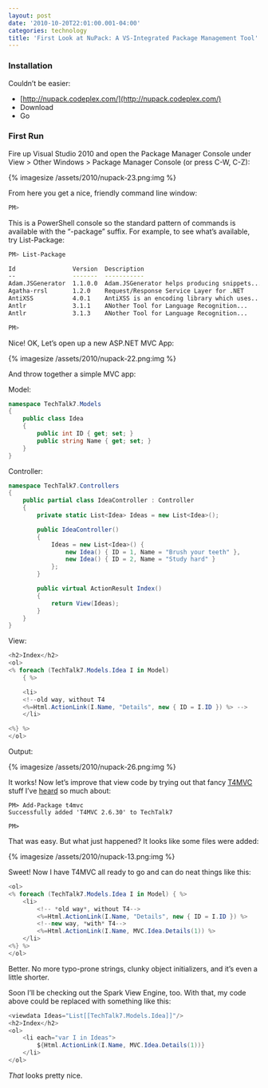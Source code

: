 ```yaml
---
layout: post
date: '2010-10-20T22:01:00.001-04:00'
categories: technology
title: 'First Look at NuPack: A VS-Integrated Package Management Tool'
---
```


### Installation

Couldn’t be easier: 
* [http://nupack.codeplex.com/](http://nupack.codeplex.com/) 
* Download 
* Go  
  
### First Run

Fire up Visual Studio 2010 and open the Package Manager Console under View > Other Windows > Package Manager Console (or press C-W, C-Z):

{% imagesize /assets/2010/nupack-23.png:img %}

From here you get a nice, friendly command line window:

```sh
PM>
```

This is a PowerShell console so the standard pattern of commands is available with the “-package” suffix. For example, to see what’s available, try List-Package:

```sh
PM> List-Package

Id                Version  Description 
--                -------  ----------- 
Adam.JSGenerator  1.1.0.0  Adam.JSGenerator helps producing snippets...
Agatha-rrsl       1.2.0    Request/Response Service Layer for .NET 
AntiXSS           4.0.1    AntiXSS is an encoding library which uses...
Antlr             3.1.1    ANother Tool for Language Recognition...
Antlr             3.1.3    ANother Tool for Language Recognition... 

PM> 
```

Nice! OK, Let’s open up a new ASP.NET MVC App:


{% imagesize /assets/2010/nupack-22.png:img %}

And throw together a simple MVC app:

Model:

```cs
namespace TechTalk7.Models
{
    public class Idea
    {
        public int ID { get; set; }
        public string Name { get; set; }
    }
}
```

Controller:
  
```cs
namespace TechTalk7.Controllers
{
    public partial class IdeaController : Controller
    {
        private static List<Idea> Ideas = new List<Idea>();

        public IdeaController()
        {
            Ideas = new List<Idea>() { 
                new Idea() { ID = 1, Name = "Brush your teeth" }, 
                new Idea() { ID = 2, Name = "Study hard" } 
            };
        }

        public virtual ActionResult Index()
        {
            return View(Ideas);
        }
    }
}
```

View:
  
```cs
<h2>Index</h2>
<ol>
<% foreach (TechTalk7.Models.Idea I in Model)
    { %>

    <li>
    <!--old way, without T4
    <%=Html.ActionLink(I.Name, "Details", new { ID = I.ID }) %> -->
    </li>

<%} %>
</ol>
```

Output:

{% imagesize /assets/2010/nupack-26.png:img %}


It works! Now let’s improve that view code by trying out that fancy [T4MVC](http://mvccontrib.codeplex.com/wikipage?title=T4MVC) stuff I’ve [heard](http://channel9.msdn.com/blogs/jongalloway/jon-takes-five-with-david-ebbo-on-t4mvc) so much about:

```
PM> Add-Package t4mvc
Successfully added 'T4MVC 2.6.30' to TechTalk7

PM>
```

That was easy. But what just happened? It looks like some files were added:

{% imagesize /assets/2010/nupack-13.png:img %}

Sweet! Now I have T4MVC all ready to go and can do neat things like this:

```cs
<ol>
<% foreach (TechTalk7.Models.Idea I in Model) { %>
    <li>
        <!-- *old way*, without T4-->
        <%=Html.ActionLink(I.Name, "Details", new { ID = I.ID }) %>
        <!--new way, *with* T4-->
        <%=Html.ActionLink(I.Name, MVC.Idea.Details(1)) %>
    </li>
<%} %>
</ol>
```

Better. No more typo-prone strings, clunky object initializers, and it’s even a little shorter.

Soon I’ll be checking out the Spark View Engine, too. With that, my code above could be replaced with something like this:

```cs
<viewdata Ideas="List[[TechTalk7.Models.Idea]]"/>
<h2>Index</h2>
<ol>
    <li each="var I in Ideas">
        ${Html.ActionLink(I.Name, MVC.Idea.Details(1))}
    </li>
</ol>
```

*That* looks pretty nice. 